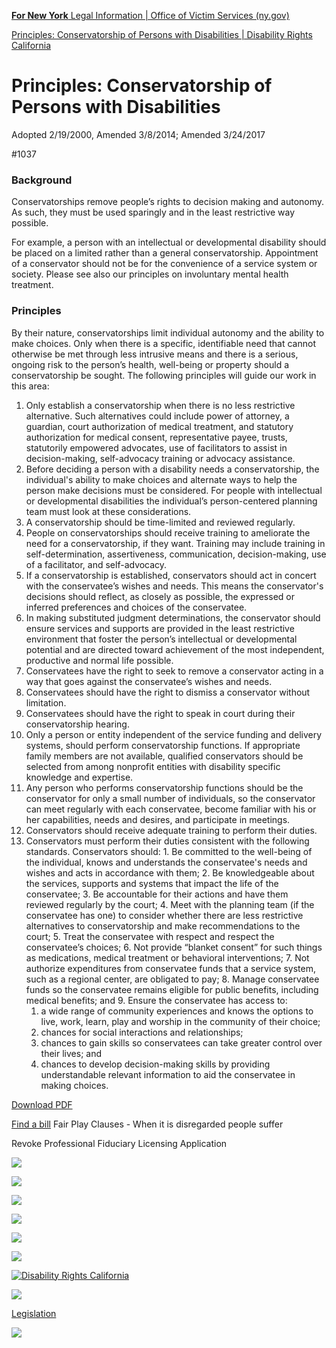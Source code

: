 [**For New York** Legal Information | Office of Victim Services (ny.gov)](https://ovs.ny.gov/legal-information)

[Principles: Conservatorship of Persons with Disabilities | Disability Rights California](https://www.disabilityrightsca.org/legislation/principles-conservatorship-of-persons-with-disabilities)
# Principles: Conservatorship of Persons with Disabilities

Adopted 2/19/2000, Amended 3/8/2014; Amended 3/24/2017

#1037

### Background

Conservatorships remove people’s rights to decision making and autonomy. As such, they must be used sparingly and in the least restrictive way possible.

For example, a person with an intellectual or developmental disability should be placed on a limited rather than a general conservatorship. Appointment of a conservator should not be for the convenience of a service system or society. Please see also our principles on involuntary mental health treatment.

### Principles

By their nature, conservatorships limit individual autonomy and the ability to make choices. Only when there is a specific, identifiable need that cannot otherwise be met through less intrusive means and there is a serious, ongoing risk to the person’s health, well-being or property should a conservatorship be sought. The following principles will guide our work in this area:

1.  Only establish a conservatorship when there is no less restrictive alternative. Such alternatives could include power of attorney, a guardian, court authorization of medical treatment, and statutory authorization for medical consent, representative payee, trusts, statutorily empowered advocates, use of facilitators to assist in decision-making, self-advocacy training or advocacy assistance.
2.  Before deciding a person with a disability needs a conservatorship, the individual's ability to make choices and alternate ways to help the person make decisions must be considered. For people with intellectual or developmental disabilities the individual’s person-centered planning team must look at these considerations.
3.  A conservatorship should be time-limited and reviewed regularly.
4.  People on conservatorships should receive training to ameliorate the need for a conservatorship, if they want. Training may include training in self-determination, assertiveness, communication, decision-making, use of a facilitator, and self-advocacy.
5.  If a conservatorship is established, conservators should act in concert with the conservatee’s wishes and needs. This means the conservator's decisions should reflect, as closely as possible, the expressed or inferred preferences and choices of the conservatee.
6.  In making substituted judgment determinations, the conservator should ensure services and supports are provided in the least restrictive environment that foster the person’s intellectual or developmental potential and are directed toward achievement of the most independent, productive and normal life possible.
7.  Conservatees have the right to seek to remove a conservator acting in a way that goes against the conservatee’s wishes and needs.
8.  Conservatees should have the right to dismiss a conservator without limitation.
9.  Conservatees should have the right to speak in court during their conservatorship hearing.
10.  Only a person or entity independent of the service funding and delivery systems, should perform conservatorship functions. If appropriate family members are not available, qualified conservators should be selected from among nonprofit entities with disability specific knowledge and expertise.
11.  Any person who performs conservatorship functions should be the conservator for only a small number of individuals, so the conservator can meet regularly with each conservatee, become familiar with his or her capabilities, needs and desires, and participate in meetings.
12.  Conservators should receive adequate training to perform their duties.
13.  Conservators must perform their duties consistent with the following standards. Conservators should:
    1.  Be committed to the well-being of the individual, knows and understands the conservatee's needs and wishes and acts in accordance with them;
    2.  Be knowledgeable about the services, supports and systems that impact the life of the conservatee;
    3.  Be accountable for their actions and have them reviewed regularly by the court;
    4.  Meet with the planning team (if the conservatee has one) to consider whether there are less restrictive alternatives to conservatorship and make recommendations to the court;
    5.  Treat the conservatee with respect and respect the conservatee’s choices;
    6.  Not provide “blanket consent” for such things as medications, medical treatment or behavioral interventions;
    7.  Not authorize expenditures from conservatee funds that a service system, such as a regional center, are obligated to pay;
    8.  Manage conservatee funds so the conservatee remains eligible for public benefits, including medical benefits; and
    9.  Ensure the conservatee has access to:
        1.  a wide range of community experiences and knows the options to live, work, learn, play and worship in the community of their choice;
        2.  chances for social interactions and relationships;
        3.  chances to gain skills so conservatees can take greater control over their lives; and
        4.  chances to develop decision-making skills by providing understandable relevant information to aid the conservatee in making choices.

[Download PDF](https://www.disabilityrightsca.org/system/files/file-attachments/103701.pdf "103701.pdf")

[Find a bill](http://www.leginfo.ca.gov/)
Fair Play Clauses - When it is disregarded people suffer

Revoke Professional Fiduciary Licensing Application

![](https://slid-users-assets-v1-ohio.s3.us-east-2.amazonaws.com/public/capture_images/4cc71443df7a4a3e912964222ce26e84/56edbc2a-f101-47a0-b92c-1115fc2046a8.png)

![](https://slid-users-assets-v1-ohio.s3.us-east-2.amazonaws.com/public/capture_images/4cc71443df7a4a3e912964222ce26e84/71ab9984-d923-45bf-a533-700254309494.png)

![](https://slid-users-assets-v1-ohio.s3.us-east-2.amazonaws.com/public/capture_images/4cc71443df7a4a3e912964222ce26e84/72b84dbd-6aca-4216-9379-251aa86406c6.png)

![](https://slid-users-assets-v1-ohio.s3.us-east-2.amazonaws.com/public/capture_images/4cc71443df7a4a3e912964222ce26e84/4747f01f-a694-492f-bdbf-6a516316358b.png)

![](https://slid-users-assets-v1-ohio.s3.us-east-2.amazonaws.com/public/capture_images/4cc71443df7a4a3e912964222ce26e84/4a605151-922b-488f-ac44-4b6c9887da4a.png)

![](https://slid-users-assets-v1-ohio.s3.us-east-2.amazonaws.com/public/capture_images/4cc71443df7a4a3e912964222ce26e84/a18a1694-5dae-4df8-8d98-85099c042cb5.png)

[![Disability Rights California](https://www.disabilityrightsca.org/themes/custom/disability_rights_california/logo.svg)](https://www.disabilityrightsca.org/ "Homepage")

![](https://www.disabilityrightsca.org/themes/custom/disability_rights_california/images/menu-expand.png)

[Legislation](https://www.disabilityrightsca.org/legislation)

![](https://www.disabilityrightsca.org/system/files/images/menu-expand.png)




